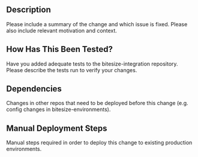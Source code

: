 ## Description

Please include a summary of the change and which issue is fixed. Please also include relevant motivation and context.

## How Has This Been Tested?

Have you added adequate tests to the bitesize-integration repository. Please describe the tests run to verify your changes.

## Dependencies

Changes in other repos that need to be deployed before this change (e.g. config changes in bitesize-environments).

## Manual Deployment Steps

Manual steps required in order to deploy this change to existing production environments.
